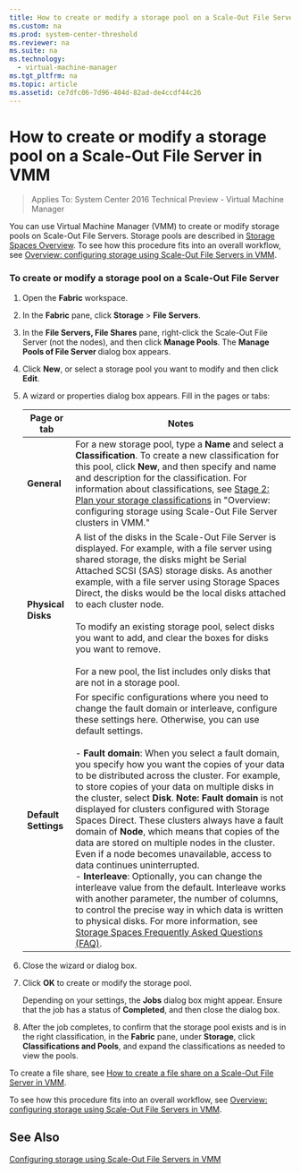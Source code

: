 ```yaml
---
title: How to create or modify a storage pool on a Scale-Out File Server in VMM
ms.custom: na
ms.prod: system-center-threshold
ms.reviewer: na
ms.suite: na
ms.technology: 
  - virtual-machine-manager
ms.tgt_pltfrm: na
ms.topic: article
ms.assetid: ce7dfc06-7d96-404d-82ad-de4ccdf44c26
---
```

# How to create or modify a storage pool on a Scale-Out File Server in VMM

>Applies To: System Center 2016 Technical Preview - Virtual Machine Manager

You can use Virtual Machine Manager (VMM) to create or modify storage pools on Scale-Out File Servers. Storage pools are described in [Storage Spaces Overview](http://technet.microsoft.com/library/hh831739.aspx). To see how this procedure fits into an overall workflow, see [Overview: configuring storage using Scale-Out File Servers in VMM](Overview--configuring-storage-using-Scale-Out-File-Servers-in-VMM.md).

### To create or modify a storage pool on a Scale-Out File Server

1.  Open the **Fabric** workspace.

2.  In the **Fabric** pane, click **Storage** > **File Servers**.

3.  In the **File Servers, File Shares** pane, right-click the Scale-Out File Server (not the nodes), and then click **Manage Pools**. The **Manage Pools of File Server <file server>** dialog box appears.

4.  Click **New**, or select a storage pool you want to modify and then click **Edit**.

5.  A wizard or properties dialog box appears. Fill in the pages or tabs:

    |Page or tab|Notes|
    |---------------|---------|
    |**General**|For a new storage pool, type a **Name** and select a **Classification**. To create a new classification for this pool, click **New**, and then specify and name and description for the classification. For information about classifications, see [Stage 2: Plan your storage classifications](Overview--configuring-storage-using-Scale-Out-File-Servers-in-VMM.md#BKMK_classifications) in "Overview: configuring storage using Scale-Out File Server clusters in VMM."|
    |**Physical Disks**|A list of the disks in the Scale-Out File Server is displayed. For example, with a file server using shared storage, the disks might be Serial Attached SCSI (SAS) storage disks. As another example, with a file server using Storage Spaces Direct, the disks would be the local disks attached to each cluster node.<br /><br />To modify an existing storage pool, select disks you want to add, and clear the boxes for disks you want to remove.<br /><br />For a new pool, the list includes only disks that are not in a storage pool.|
    |**Default Settings**|For specific configurations where you need to change the fault domain or interleave, configure these settings here. Otherwise, you can use default settings.<br /><br />-   **Fault domain**: When you select a fault domain, you specify how you want the copies of your data to be distributed across the cluster. For example, to store copies of your data on multiple disks in the cluster, select **Disk**. **Note:**     **Fault domain** is not displayed for clusters configured with Storage Spaces Direct. These clusters always have a fault domain of **Node**, which means that copies of the data are stored on multiple nodes in the cluster. Even if a node becomes unavailable, access to data continues uninterrupted.<br />-   **Interleave**: Optionally, you can change the interleave value from the default. Interleave works with another parameter, the number of columns, to control the precise way in which data is written to physical disks. For more information, see [Storage Spaces Frequently Asked Questions (FAQ)](http://social.technet.microsoft.com/wiki/contents/articles/11382.storage-spaces-frequently-asked-questions-faq.aspx).|

6.  Close the wizard or dialog box.

7.  Click **OK** to create or modify the storage pool.

    Depending on your settings, the **Jobs** dialog box might appear. Ensure that the job has a status of **Completed**, and then close the dialog box.

8.  After the job completes, to confirm that the storage pool exists and is in the right classification, in the **Fabric** pane, under **Storage**, click **Classifications and Pools**, and expand the classifications as needed to view the pools.

To create a file share, see [How to create a file share on a Scale-Out File Server in VMM](How-to-create-a-file-share-on-a-Scale-Out-File-Server-in-VMM.md).

To see how this procedure fits into an overall workflow, see [Overview: configuring storage using Scale-Out File Servers in VMM](Overview--configuring-storage-using-Scale-Out-File-Servers-in-VMM.md).

## See Also
[Configuring storage using Scale-Out File Servers in VMM](Configuring-storage-using-Scale-Out-File-Servers-in-VMM.md)



